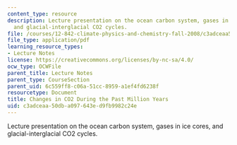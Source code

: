 ```yaml
---
content_type: resource
description: Lecture presentation on the ocean carbon system, gases in ice cores,
  and glacial-interglacial CO2 cycles.
file: /courses/12-842-climate-physics-and-chemistry-fall-2008/c3adceaa50dba097643ed9fb9982c24e_part4_lec3.pdf
file_type: application/pdf
learning_resource_types:
- Lecture Notes
license: https://creativecommons.org/licenses/by-nc-sa/4.0/
ocw_type: OCWFile
parent_title: Lecture Notes
parent_type: CourseSection
parent_uid: 6c559ff8-c06a-51cc-8959-a1ef4fd6238f
resourcetype: Document
title: Changes in CO2 During the Past Million Years
uid: c3adceaa-50db-a097-643e-d9fb9982c24e
---
```

Lecture presentation on the ocean carbon system, gases in ice cores, and glacial-interglacial CO2 cycles.